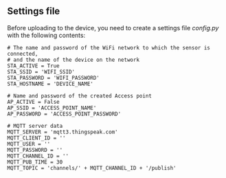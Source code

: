 ## Settings file
Before uploading to the device, you need to create a settings file *config.py* with the following contents:
```
# The name and password of the WiFi network to which the sensor is connected,
# and the name of the device on the network
STA_ACTIVE = True
STA_SSID = 'WIFI_SSID'
STA_PASSWORD = 'WIFI_PASSWORD'
STA_HOSTNAME = 'DEVICE_NAME'

# Name and password of the created Access point
AP_ACTIVE = False
AP_SSID = 'ACCESS_POINT_NAME'
AP_PASSWORD = 'ACCESS_POINT_PASSWORD'

# MQTT server data
MQTT_SERVER = 'mqtt3.thingspeak.com'
MQTT_CLIENT_ID = ''
MQTT_USER = ''
MQTT_PASSWORD = ''
MQTT_CHANNEL_ID = ''
MQTT_PUB_TIME = 30
MQTT_TOPIC = 'channels/' + MQTT_CHANNEL_ID + '/publish'
```